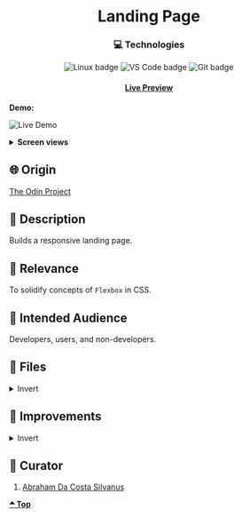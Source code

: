 <div align='center'>

# Landing Page
</div>
<div align='center'>
    <h3>💻 Technologies</h3>
    <img src="https://img.shields.io/badge/Linux-FCC624?style=for-the-badge&logo=linux&logoColor=black" alt="Linux badge">
    <img src="https://img.shields.io/badge/VS_Code-007ACC?style=for-the-badge&logo=visual-studio-code&logoColor=white" alt="VS Code badge">
    <img src="https://img.shields.io/badge/Git-F05032?style=for-the-badge&logo=git&logoColor=white" alt="Git badge">
    <h4><a href="https://asdacosta.github.io/landing-page/">Live Preview</a></h4>
</div>

**Demo:**

![Live Demo](./view-imgs/)

<details>

**<summary>Screen views</summary>**

**Desktop View:**

<img src="./view-imgs/" alt="desktop view">
<br>

**Mobile View:**

<img src="./view-imgs/" alt="mobile view" width="45%" height="45%">

</details>

## 🌐 Origin
[The Odin Project](https://www.theodinproject.com/)

## 📝 Description
Builds a responsive landing page.

## 🎯 Relevance
To solidify concepts of `Flexbox` in CSS. 

## 👥 Intended Audience
Developers, users, and non-developers.

## 📂 Files
<details>
<summary>Invert</summary>

|File|Description|
|-|-|
|`index.html`|Raw html file of website that uses `Semantic elements`.|
|`style.css`|Stylesheet for `index.html` that focuses on the topic `Flexbox` in CSS.|
|`imgs/*`|The images used in the website.|

<<<<<<< HEAD
</details>

## 🔄 Improvements
<details>
<summary>Invert</summary>

No improvements

</details>

## 👤 Curator
1. [Abraham Da Costa Silvanus](https://github.com/asdacosta) 

**[🞁 Top](#landing-page)**

